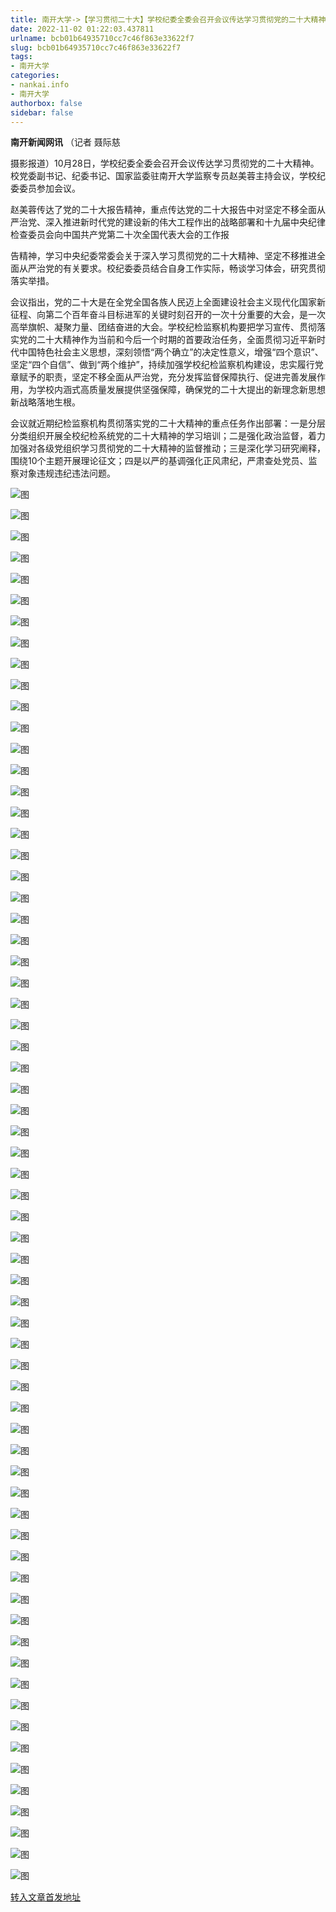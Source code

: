```yaml
---
title: 南开大学->【学习贯彻二十大】学校纪委全委会召开会议传达学习贯彻党的二十大精神 | nankai.info
date: 2022-11-02 01:22:03.437811
urlname: bcb01b64935710cc7c46f863e33622f7
slug: bcb01b64935710cc7c46f863e33622f7
tags: 
- 南开大学
categories:
- nankai.info
- 南开大学
authorbox: false
sidebar: false
---
```

**南开新闻网讯** （记者 聂际慈

摄影报道）10月28日，学校纪委全委会召开会议传达学习贯彻党的二十大精神。校党委副书记、纪委书记、国家监委驻南开大学监察专员赵美蓉主持会议，学校纪委委员参加会议。

赵美蓉传达了党的二十大报告精神，重点传达党的二十大报告中对坚定不移全面从严治党、深入推进新时代党的建设新的伟大工程作出的战略部署和十九届中央纪律检查委员会向中国共产党第二十次全国代表大会的工作报
<!--more-->
告精神，学习中央纪委常委会关于深入学习贯彻党的二十大精神、坚定不移推进全面从严治党的有关要求。校纪委委员结合自身工作实际，畅谈学习体会，研究贯彻落实举措。

会议指出，党的二十大是在全党全国各族人民迈上全面建设社会主义现代化国家新征程、向第二个百年奋斗目标进军的关键时刻召开的一次十分重要的大会，是一次高举旗帜、凝聚力量、团结奋进的大会。学校纪检监察机构要把学习宣传、贯彻落实党的二十大精神作为当前和今后一个时期的首要政治任务，全面贯彻习近平新时代中国特色社会主义思想，深刻领悟“两个确立”的决定性意义，增强“四个意识”、坚定“四个自信”、做到“两个维护”，持续加强学校纪检监察机构建设，忠实履行党章赋予的职责，坚定不移全面从严治党，充分发挥监督保障执行、促进完善发展作用，为学校内涵式高质量发展提供坚强保障，确保党的二十大提出的新理念新思想新战略落地生根。

会议就近期纪检监察机构贯彻落实党的二十大精神的重点任务作出部署：一是分层分类组织开展全校纪检系统党的二十大精神的学习培训；二是强化政治监督，着力加强对各级党组织学习贯彻党的二十大精神的监督推动；三是深化学习研究阐释，围绕10个主题开展理论征文；四是以严的基调强化正风肃纪，严肃查处党员、监察对象违规违纪违法问题。

![图](http://news.nankai.edu.cn/ywsd/system/2022/10/28/g)

![图](http://news.nankai.edu.cn/ywsd/system/2022/10/28/p)

![图](http://news.nankai.edu.cn/ywsd/system/2022/10/28/j)

![图](http://news.nankai.edu.cn/ywsd/system/2022/10/28/)

![图](http://news.nankai.edu.cn/ywsd/system/2022/10/28/9)

![图](http://news.nankai.edu.cn/ywsd/system/2022/10/28/0)

![图](http://news.nankai.edu.cn/ywsd/system/2022/10/28/b)

![图](http://news.nankai.edu.cn/ywsd/system/2022/10/28/4)

![图](http://news.nankai.edu.cn/ywsd/system/2022/10/28/a)

![图](http://news.nankai.edu.cn/ywsd/system/2022/10/28/2)

![图](http://news.nankai.edu.cn/ywsd/system/2022/10/28/1)

![图](http://news.nankai.edu.cn/ywsd/system/2022/10/28/c)

![图](http://news.nankai.edu.cn/ywsd/system/2022/10/28/_)

![图](http://news.nankai.edu.cn/ywsd/system/2022/10/28/6)

![图](http://news.nankai.edu.cn/ywsd/system/2022/10/28/2)

![图](http://news.nankai.edu.cn/ywsd/system/2022/10/28/6)

![图](http://news.nankai.edu.cn/ywsd/system/2022/10/28/8)

![图](http://news.nankai.edu.cn/ywsd/system/2022/10/28/4)

![图](http://news.nankai.edu.cn/ywsd/system/2022/10/28/0)

![图](http://news.nankai.edu.cn/ywsd/system/2022/10/28/0)

![图](http://news.nankai.edu.cn/ywsd/system/2022/10/28/0)

![图](http://news.nankai.edu.cn/ywsd/system/2022/10/28/3)

![图](http://news.nankai.edu.cn/ywsd/system/2022/10/28/0)

![图](http://news.nankai.edu.cn/ywsd/system/2022/10/28/0)

![图](http://news.nankai.edu.cn/)

![图](http://news.nankai.edu.cn/ywsd/system/2022/10/28/6)

![图](http://news.nankai.edu.cn/ywsd/system/2022/10/28/8)

![图](http://news.nankai.edu.cn/ywsd/system/2022/10/28/4)

![图](http://news.nankai.edu.cn/)

![图](http://news.nankai.edu.cn/ywsd/system/2022/10/28/0)

![图](http://news.nankai.edu.cn/ywsd/system/2022/10/28/0)

![图](http://news.nankai.edu.cn/ywsd/system/2022/10/28/0)

![图](http://news.nankai.edu.cn/)

![图](http://news.nankai.edu.cn/ywsd/system/2022/10/28/3)

![图](http://news.nankai.edu.cn/ywsd/system/2022/10/28/0)

![图](http://news.nankai.edu.cn/ywsd/system/2022/10/28/0)

![图](http://news.nankai.edu.cn/)

![图](http://news.nankai.edu.cn/ywsd/system/2022/10/28/c)

![图](http://news.nankai.edu.cn/ywsd/system/2022/10/28/i)

![图](http://news.nankai.edu.cn/ywsd/system/2022/10/28/p)

![图](http://news.nankai.edu.cn/)

![图](http://news.nankai.edu.cn/ywsd/system/2022/10/28/n)

![图](http://news.nankai.edu.cn/ywsd/system/2022/10/28/c)

![图](http://news.nankai.edu.cn/ywsd/system/2022/10/28/)

![图](http://news.nankai.edu.cn/ywsd/system/2022/10/28/u)

![图](http://news.nankai.edu.cn/ywsd/system/2022/10/28/d)

![图](http://news.nankai.edu.cn/ywsd/system/2022/10/28/e)

![图](http://news.nankai.edu.cn/ywsd/system/2022/10/28/)

![图](http://news.nankai.edu.cn/ywsd/system/2022/10/28/i)

![图](http://news.nankai.edu.cn/ywsd/system/2022/10/28/a)

![图](http://news.nankai.edu.cn/ywsd/system/2022/10/28/k)

![图](http://news.nankai.edu.cn/ywsd/system/2022/10/28/n)

![图](http://news.nankai.edu.cn/ywsd/system/2022/10/28/a)

![图](http://news.nankai.edu.cn/ywsd/system/2022/10/28/n)

![图](http://news.nankai.edu.cn/ywsd/system/2022/10/28/)

![图](http://news.nankai.edu.cn/ywsd/system/2022/10/28/s)

![图](http://news.nankai.edu.cn/ywsd/system/2022/10/28/w)

![图](http://news.nankai.edu.cn/ywsd/system/2022/10/28/e)

![图](http://news.nankai.edu.cn/ywsd/system/2022/10/28/n)

![图](http://news.nankai.edu.cn/)

![图](http://news.nankai.edu.cn/)

![图](http://news.nankai.edu.cn/ywsd/system/2022/10/28/:)

![图](http://news.nankai.edu.cn/ywsd/system/2022/10/28/p)

![图](http://news.nankai.edu.cn/ywsd/system/2022/10/28/t)

![图](http://news.nankai.edu.cn/ywsd/system/2022/10/28/t)

![图](http://news.nankai.edu.cn/ywsd/system/2022/10/28/h)

[转入文章首发地址](http://news.nankai.edu.cn/ywsd/system/2022/10/28/030053342.shtml)